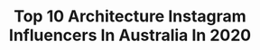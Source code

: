 ---
title: Top 10 Architecture Instagram Influencers In Australia In 2020
description: >-
  Find top architecture Instagram influencers in Australia in 2020. Most popular hashtags: #italy #australianarchitecture #architecture #tree.
platform: Instagram
profiles:
  - username: "aliceroberts_"
    fullname: >-
      |ALICE PAOLI ROBERTS|
    location: "Australia"
    followers: 488089
    engagement: 268
    commentsToLikes: 0.018653
    id: ck0tsjiet01lz0i19z0yvxx03
    verified: false
    hashtags: "#return2lurline, #whitefoxoasis"
  - username: "janbreckwoldt_photography"
    fullname: >-
      Jan Breckwoldt
    location: "Australia"
    followers: 6611
    engagement: 1252
    commentsToLikes: 0.070229
    id: ck5cc62vhgsbm0i113kjfjb6w
    verified: false
    hashtags: "#sydneystravel, #sigmaphoto, #igerssouthcoastnsw, #unearthcentralnsw"
  - username: "brisvegasdad"
    fullname: >-
      BrisVegas Dad
    location: "Australia"
    followers: 13122
    engagement: 767
    commentsToLikes: 0.061003
    id: ck0w5k7t441rl0i192x48taum
    verified: false
    hashtags: "#milleniumfalcon, #champagnepool, #wearetravelgays, #callofthewild"
  - username: "__k__i__a__h__"
    fullname: >-
      K I A H
    location: "Australia"
    followers: 22537
    engagement: 892
    commentsToLikes: 0.019186
    id: ck5zpneb2szar0i14wp7qtvyp
    verified: false
    hashtags: "#bondspride, #wfh, #wfm, #outnow"
  - username: "uma.jeyaseelan"
    fullname: >-
      By Uma ©
    location: "Australia"
    followers: 18129
    engagement: 232
    commentsToLikes: 0.054291
    id: ck602llkdhvlh0i1457hyrvfx
    verified: false
    hashtags: "#tree, #valentinesiscoming, #linkinbio, #photoshop"
  - username: "johngollings"
    fullname: >-
      John Gollings
    location: "Australia"
    followers: 21248
    engagement: 281
    commentsToLikes: 0.038194
    id: ck0vyxk8p69y60i190kierm0c
    verified: false
    hashtags: "#dentoncorkermarshall, #abstractphotography, #victoriaarchitecture, #visitsydney"
  - username: "megalithicmarvels"
    fullname: >-
      Megalithic Marvels
    location: "Australia"
    followers: 77875
    engagement: 687
    commentsToLikes: 0.009840
    id: ck135kxvg1x9z0i19267py693
    verified: false
    hashtags: "#dronevideo, #ancientworld, #cornwallcoast, #bolivia"
  - username: "modernister"
    fullname: >-
      Tim Ross.
    location: "Australia"
    followers: 68817
    engagement: 165
    commentsToLikes: 0.050485
    id: ck0ucobsdhbe70i19607e483d
    verified: true
    hashtags: "#lifebeinit, #30daylegochallenge"
  - username: "stephentraversart"
    fullname: >-
      Stephen Travers
    location: "Australia"
    followers: 54217
    engagement: 445
    commentsToLikes: 0.021635
    id: ck0u7upwb5p4r0i19zi7agisr
    verified: false
    hashtags: "#draws, #sketchy, #sketchinglesson, #sketching"
  - username: "adamkanearchitects"
    fullname: >-
      Adam Kane Architects
    location: "Australia"
    followers: 23611
    engagement: 302
    commentsToLikes: 0.021853
    id: ck0w3xhxlvsa80i19rgqkfnug
    verified: false
    hashtags: "#interiordesign, #australianarchitecture, #bathroom, #homestyle"
---